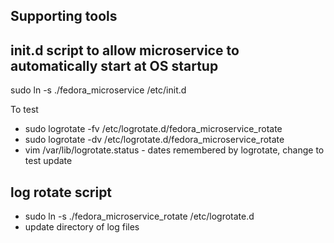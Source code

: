 Supporting tools
--

init.d script to allow microservice to automatically start at OS startup
--
sudo ln -s ./fedora_microservice /etc/init.d

To test

* sudo logrotate -fv /etc/logrotate.d/fedora_microservice_rotate
* sudo logrotate -dv /etc/logrotate.d/fedora_microservice_rotate
* vim /var/lib/logrotate.status - dates remembered by logrotate, change to test
update


log rotate script
--
* sudo ln -s ./fedora_microservice_rotate /etc/logrotate.d
* update directory of log files
